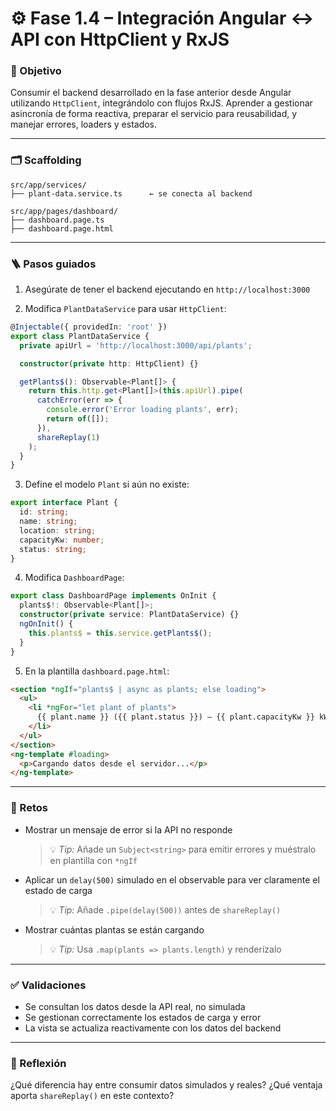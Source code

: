 # ⚙️ Fase 1.4 – Integración Angular ↔ API con HttpClient y RxJS

### 🎯 Objetivo

Consumir el backend desarrollado en la fase anterior desde Angular utilizando `HttpClient`, integrándolo con flujos RxJS. Aprender a gestionar asincronía de forma reactiva, preparar el servicio para reusabilidad, y manejar errores, loaders y estados.

---

### 🗂️ Scaffolding

```
src/app/services/
├── plant-data.service.ts      ← se conecta al backend

src/app/pages/dashboard/
├── dashboard.page.ts
├── dashboard.page.html
```

---

### 🪜 Pasos guiados

1. Asegúrate de tener el backend ejecutando en `http://localhost:3000`

2. Modifica `PlantDataService` para usar `HttpClient`:

```ts
@Injectable({ providedIn: 'root' })
export class PlantDataService {
  private apiUrl = 'http://localhost:3000/api/plants';

  constructor(private http: HttpClient) {}

  getPlants$(): Observable<Plant[]> {
    return this.http.get<Plant[]>(this.apiUrl).pipe(
      catchError(err => {
        console.error('Error loading plants', err);
        return of([]);
      }),
      shareReplay(1)
    );
  }
}
```

3. Define el modelo `Plant` si aún no existe:

```ts
export interface Plant {
  id: string;
  name: string;
  location: string;
  capacityKw: number;
  status: string;
}
```

4. Modifica `DashboardPage`:

```ts
export class DashboardPage implements OnInit {
  plants$!: Observable<Plant[]>;
  constructor(private service: PlantDataService) {}
  ngOnInit() {
    this.plants$ = this.service.getPlants$();
  }
}
```

5. En la plantilla `dashboard.page.html`:

```html
<section *ngIf="plants$ | async as plants; else loading">
  <ul>
    <li *ngFor="let plant of plants">
      {{ plant.name }} ({{ plant.status }}) – {{ plant.capacityKw }} kW
    </li>
  </ul>
</section>
<ng-template #loading>
  <p>Cargando datos desde el servidor...</p>
</ng-template>
```

---

### 🎯 Retos

* Mostrar un mensaje de error si la API no responde

  > 💡 *Tip:* Añade un `Subject<string>` para emitir errores y muéstralo en plantilla con `*ngIf`

* Aplicar un `delay(500)` simulado en el observable para ver claramente el estado de carga

  > 💡 *Tip:* Añade `.pipe(delay(500))` antes de `shareReplay()`

* Mostrar cuántas plantas se están cargando

  > 💡 *Tip:* Usa `.map(plants => plants.length)` y renderízalo

---

### ✅ Validaciones

* Se consultan los datos desde la API real, no simulada
* Se gestionan correctamente los estados de carga y error
* La vista se actualiza reactivamente con los datos del backend

---

### 💬 Reflexión

¿Qué diferencia hay entre consumir datos simulados y reales? ¿Qué ventaja aporta `shareReplay()` en este contexto?
